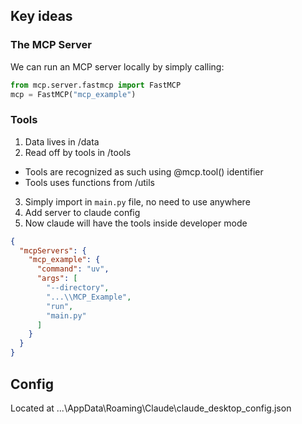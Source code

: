 ## Key ideas

### The MCP Server
We can run an MCP server locally by simply calling:
```python
from mcp.server.fastmcp import FastMCP
mcp = FastMCP("mcp_example")
```

### Tools
1. Data lives in /data
2. Read off by tools in /tools
  - Tools are recognized as such using @mcp.tool() identifier
  - Tools uses functions from /utils
3. Simply import in `main.py` file, no need to use anywhere
4. Add server to claude config
5. Now claude will have the tools inside developer mode

```json
{
  "mcpServers": {
    "mcp_example": {
      "command": "uv",
      "args": [
        "--directory",
        "...\\MCP_Example",
        "run",
        "main.py"
      ]
    }
  }
}
```

## Config

Located at ...\AppData\Roaming\Claude\claude_desktop_config.json